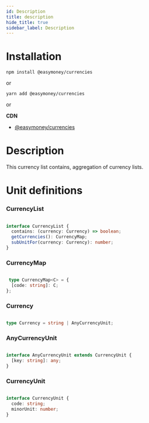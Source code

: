 ```yaml
---
id: Description
title: description
hide_title: true
sidebar_label: Description
---
```

# Installation

```
npm install @easymoney/currencies
```
or
```
yarn add @easymoney/currencies
```
or

**CDN**
 - [@easymoney/currencies](https://unpkg.com/@easymoney/currencies)

# Description

This currency list contains, aggregation of currency lists.

# Unit definitions

### CurrencyList

```ts

interface CurrencyList {
  contains: (currency: Currency) => boolean;
  getCurrencies(): CurrencyMap;
  subUnitFor(currency: Currency): number;
}


```


### CurrencyMap


```ts

 type CurrencyMap<C> = {
  [code: string]: C;
};


```


### Currency

```ts

type Currency = string | AnyCurrencyUnit;

```

### AnyCurrencyUnit

```ts

interface AnyCurrencyUnit extends CurrencyUnit {
  [key: string]: any;
}

```

### CurrencyUnit

```ts

interface CurrencyUnit {
  code: string;
  minorUnit: number;
}

```
